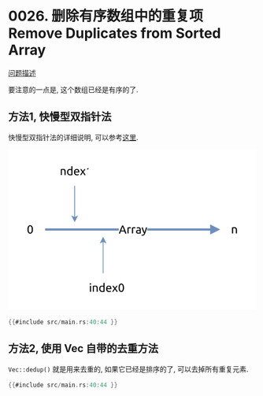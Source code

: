 # 0026. 删除有序数组中的重复项 Remove Duplicates from Sorted Array

[问题描述](../problems/0026.remove-duplicates-from-sorted-array/content.html)

要注意的一点是, 这个数组已经是有序的了.

## 方法1, 快慢型双指针法

快慢型双指针法的详细说明, 可以参考[这里](../).

![two-pointers](assets/two-pointers.svg)

```rust
{{#include src/main.rs:40:44 }}
```

## 方法2, 使用 Vec 自带的去重方法

`Vec::dedup()` 就是用来去重的, 如果它已经是排序的了, 可以去掉所有重复元素.

```rust
{{#include src/main.rs:40:44 }}
```